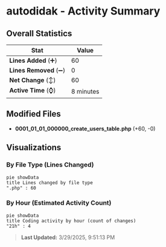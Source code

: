 # autodidak - Activity Summary 

## Overall Statistics

| Stat                   | Value                                                             |
| ---------------------- | ----------------------------------------------------------------- |
| **Lines Added** (➕)   | 60                                          |
| **Lines Removed** (➖) | 0                                        |
| **Net Change** (↕)    | 60                |
| **Active Time** (⌚)   | 8 minutes |


## Modified Files
- **0001_01_01_000000_create_users_table.php** (+60, -0)

## Visualizations

### By File Type (Lines Changed)

```mermaid
pie showData
title Lines changed by file type
".php" : 60
```

### By Hour (Estimated Activity Count)

```mermaid
pie showData
title Coding activity by hour (count of changes)
"21h" : 4
```


> **Last Updated:** 3/29/2025, 9:51:13 PM